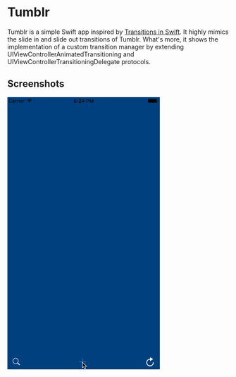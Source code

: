 Tumblr
==========

Tumblr is a simple Swift app inspired by [Transitions in Swift](http://mathewsanders.com/custom-menu-transitions-in-swift/). It highly mimics the slide in and slide out transitions of Tumblr. What's more, it shows the implementation of a custom transition manager by extending UIViewControllerAnimatedTransitioning and UIViewControllerTransitioningDelegate protocols.

## Screenshots
![Tumblr](./Tumblr.gif)
